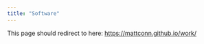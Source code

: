 ```yaml
---
title: "Software"
---
```


This page should redirect to here: https://mattconn.github.io/work/

<script>
    window.location.replace('https://mattconn.github.io/work/')
</script>